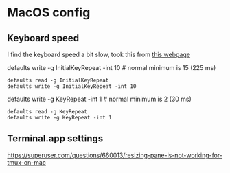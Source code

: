 # MacOS config

## Keyboard speed

I find the keyboard speed a bit slow, took this from [this webpage](https://apple.stackexchange.com/questions/10467/how-to-increase-keyboard-key-repeat-rate-on-os-x)

defaults write -g InitialKeyRepeat -int 10 # normal minimum is 15 (225 ms)
 

```console
defaults read -g InitialKeyRepeat
defaults write -g InitialKeyRepeat -int 10
```

defaults write -g KeyRepeat -int 1 # normal minimum is 2 (30 ms)

```console
defaults read -g KeyRepeat
defaults write -g KeyRepeat -int 1
```

## Terminal.app settings

https://superuser.com/questions/660013/resizing-pane-is-not-working-for-tmux-on-mac
